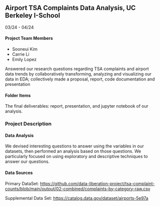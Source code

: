## Airport TSA Complaints Data Analysis, UC Berkeley I-School

03/24 - 04/24    

#### Project Team Members
- Sooneui Kim
- Carrie Li
- Emily Lopez
                                                                                                                                                                                                                              

Answered our research questions regarding TSA complaints and airport data trends by collaboratively transforming, analyzing and visualizing our data in EDA; collectively made a proposal, report, code documentation and presentation

#### Folder Items
The final deliverables: report, presentation, and jupyter notebook of our analysis.

### Project Description

#### Data Analysis

We devised interesting questions to answer using the variables in our datasets, then performed an analysis based on those questions. We particularly focused on using exploratory and descriptive techniques to answer our questions.

#### Data Sources
Primary DataSet: https://github.com/data-liberation-project/tsa-complaint-counts/blob/main/output/02-combined/complaints-by-category-raw.csv

Supplemental Data Set: https://catalog.data.gov/dataset/airports-5e97a

